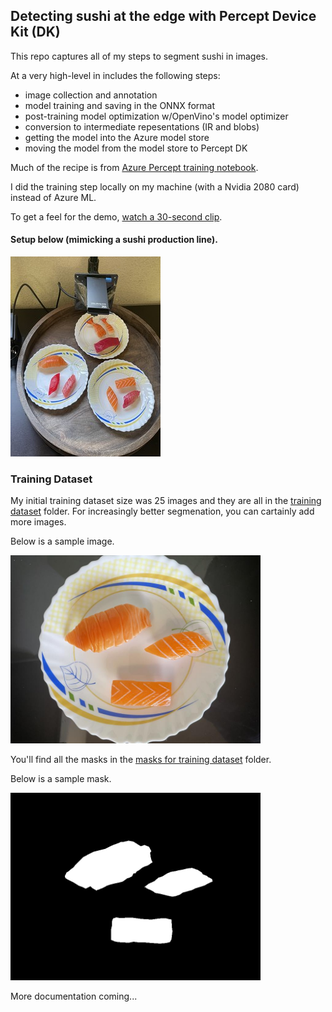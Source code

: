 ## Detecting sushi at the edge with Percept Device Kit (DK)

This repo captures all of my steps to segment sushi in images. 

At a very high-level in includes the following steps:
* image collection and annotation
* model training and saving in the ONNX format
* post-training model optimization w/OpenVino's model optimizer
* conversion to intermediate repesentations (IR and blobs)
* getting the model into the Azure model store
* moving the model from the model store to Percept DK

Much of the recipe is from [Azure Percept training notebook](https://github.com/microsoft/azure-percept-advanced-development/blob/main/machine-learning-notebooks/train-from-scratch/SemanticSegmentationUNet.ipynb). 

I did the training step locally on my machine (with a Nvidia 2080 card) instead of Azure ML.

To get a feel for the demo, [watch a 30-second clip](https://www.youtube.com/watch?v=2mIZ-Qxhjr8).

#### Setup below (mimicking a sushi production line). 
![setup](/assets/IMG_1090-cropped.JPG)

### Training Dataset
My initial training dataset size was 25 images and they are all in the  [training dataset](/resized_images/) folder.
For increasingly better segmenation, you can cartainly add more images. 

Below is a sample image.

<img src="/resized_images/IMG_1052-size_818_616.jpg" alt="sample image" width="400"/>

You'll find all the masks in the [masks for training dataset](/resized_masks/) folder.

Below is a sample mask.

<img src="/resized_masks/IMG_1052-size_818_616.png" alt="sample mask" width="400"/>


More documentation coming...
